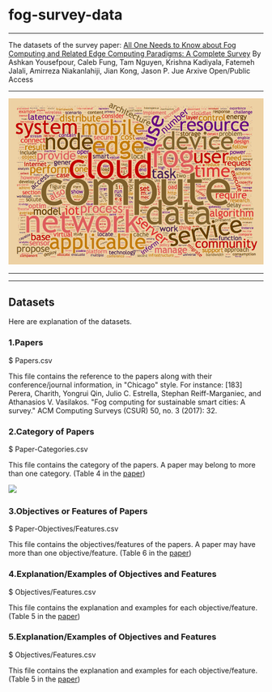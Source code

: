 # fog-survey-data

----

The datasets of the survey paper: 
[All One Needs to Know about Fog Computing and Related Edge Computing Paradigms: A Complete Survey](https://arxiv.org/abs/1808.05283)
By Ashkan Yousefpour, Caleb Fung, Tam Nguyen, Krishna Kadiyala, Fatemeh Jalali, Amirreza Niakanlahiji, Jian Kong, Jason P. Jue
Arxive Open/Public Access

----

<img src="images/fog-wordcloud.png" width="800">

----
----

## Datasets

Here are explanation of the datasets.

### 1.Papers
$ Papers.csv

This file contains the reference to the papers along with their conference/journal information, in "Chicago" style. For instance:
[183]	Perera, Charith, Yongrui Qin, Julio C. Estrella, Stephan Reiff-Marganiec, and Athanasios V. Vasilakos. "Fog computing for sustainable smart cities: A survey." ACM Computing Surveys (CSUR) 50, no. 3 (2017): 32.

### 2.Category of Papers
$ Paper-Categories.csv

This file contains the category of the papers. A paper may belong to more than one category. (Table 4 in the [paper](https://arxiv.org/abs/1808.05283))

<img src="https://github.com/anrlutdallas/anrlutdallas.github.io/blob/master/resource/projects/fog-survey/paper-categories.png" width="800">

### 3.Objectives or Features of Papers
$ Paper-Objectives/Features.csv

This file contains the objectives/features of the papers. A paper may have more than one objective/feature. (Table 6 in the [paper](https://arxiv.org/abs/1808.05283))

### 4.Explanation/Examples of Objectives and Features
$ Objectives/Features.csv

This file contains the explanation and examples for each objective/feature. (Table 5 in the [paper](https://arxiv.org/abs/1808.05283))

### 5.Explanation/Examples of Objectives and Features
$ Objectives/Features.csv

This file contains the explanation and examples for each objective/feature. (Table 5 in the [paper](https://arxiv.org/abs/1808.05283))